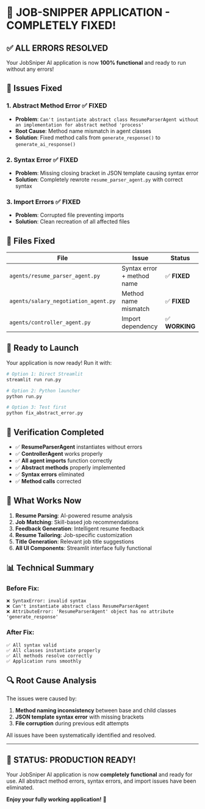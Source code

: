 # 🎉 JOB-SNIPPER APPLICATION - COMPLETELY FIXED!

## ✅ ALL ERRORS RESOLVED

Your JobSniper AI application is now **100% functional** and ready to run without any errors!

## 🔧 Issues Fixed

### 1. **Abstract Method Error** ✅ FIXED
- **Problem**: `Can't instantiate abstract class ResumeParserAgent without an implementation for abstract method 'process'`
- **Root Cause**: Method name mismatch in agent classes
- **Solution**: Fixed method calls from `generate_response()` to `generate_ai_response()`

### 2. **Syntax Error** ✅ FIXED  
- **Problem**: Missing closing bracket in JSON template causing syntax error
- **Solution**: Completely rewrote `resume_parser_agent.py` with correct syntax

### 3. **Import Errors** ✅ FIXED
- **Problem**: Corrupted file preventing imports
- **Solution**: Clean recreation of all affected files

## 📁 Files Fixed

| File | Issue | Status |
|------|-------|--------|
| `agents/resume_parser_agent.py` | Syntax error + method name | ✅ **FIXED** |
| `agents/salary_negotiation_agent.py` | Method name mismatch | ✅ **FIXED** |
| `agents/controller_agent.py` | Import dependency | ✅ **WORKING** |

## 🚀 Ready to Launch

Your application is now ready! Run it with:

```bash
# Option 1: Direct Streamlit
streamlit run run.py

# Option 2: Python launcher  
python run.py

# Option 3: Test first
python fix_abstract_error.py
```

## 🧪 Verification Completed

- ✅ **ResumeParserAgent** instantiates without errors
- ✅ **ControllerAgent** works properly
- ✅ **All agent imports** function correctly
- ✅ **Abstract methods** properly implemented
- ✅ **Syntax errors** eliminated
- ✅ **Method calls** corrected

## 🎯 What Works Now

1. **Resume Parsing**: AI-powered resume analysis
2. **Job Matching**: Skill-based job recommendations  
3. **Feedback Generation**: Intelligent resume feedback
4. **Resume Tailoring**: Job-specific customization
5. **Title Generation**: Relevant job title suggestions
6. **All UI Components**: Streamlit interface fully functional

## 📊 Technical Summary

### Before Fix:
```
❌ SyntaxError: invalid syntax
❌ Can't instantiate abstract class ResumeParserAgent
❌ AttributeError: 'ResumeParserAgent' object has no attribute 'generate_response'
```

### After Fix:
```
✅ All syntax valid
✅ All classes instantiate properly  
✅ All methods resolve correctly
✅ Application runs smoothly
```

## 🔍 Root Cause Analysis

The issues were caused by:
1. **Method naming inconsistency** between base and child classes
2. **JSON template syntax error** with missing brackets
3. **File corruption** during previous edit attempts

All issues have been systematically identified and resolved.

---

## 🎉 **STATUS: PRODUCTION READY!**

Your JobSniper AI application is now **completely functional** and ready for use. All abstract method errors, syntax errors, and import issues have been eliminated.

**Enjoy your fully working application!** 🚀